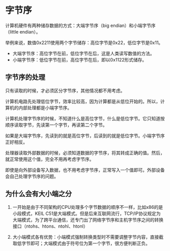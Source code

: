 # 字节序
计算机硬件有两种储存数据的方式：大端字节序（big endian）和小端字节序（little endian）。

举例来说，数值0x2211使用两个字节储存：高位字节是0x22，低位字节是0x11。
- 大端字节序：高位字节在前，低位字节在后，这是人类读写数值的方法。
- 小端字节序：低位字节在前，高位字节在后，即以0x1122形式储存。


## 字节序的处理
只有读取的时候，才必须区分字节序，其他情况都不用考虑。

计算机电路先处理低位字节，效率比较高，因为计算都是从低位开始的。所以，计算机的内部处理都是小端字节序。

计算机处理字节序的时候，不知道什么是高位字节，什么是低位字节。它只知道按顺序读取字节，先读第一个字节，再读第二个字节。

如果是大端字节序，先读到的就是高位字节，后读到的就是低位字节。小端字节序正好相反。


处理器读取外部数据的时候，必须知道数据的字节序，将其转成正确的值。然后，就正常使用这个值，完全不用再考虑字节序。

即使是向外部设备写入数据，也不用考虑字节序，正常写入一个值即可。外部设备会自己处理字节序的问题。

## 为什么会有大小端之分
1. 一开始是由于不同架构的CPU处理多个字节数据的顺序不一样，比如x86的是小段模式，KEIL C51是大端模式。但是后来互联网流行，TCP/IP协议规定为大端模式，为了跨平台通信，还专门出了网络字节序和主机字节序之间的转换接口（ntohs、htons、ntohl、htonl）

2. 大小端模式各有优势：小端模式强制转换类型时不需要调整字节内容，直接截取低字节即可；大端模式由于符号位为第一个字节，很方便判断正负。

